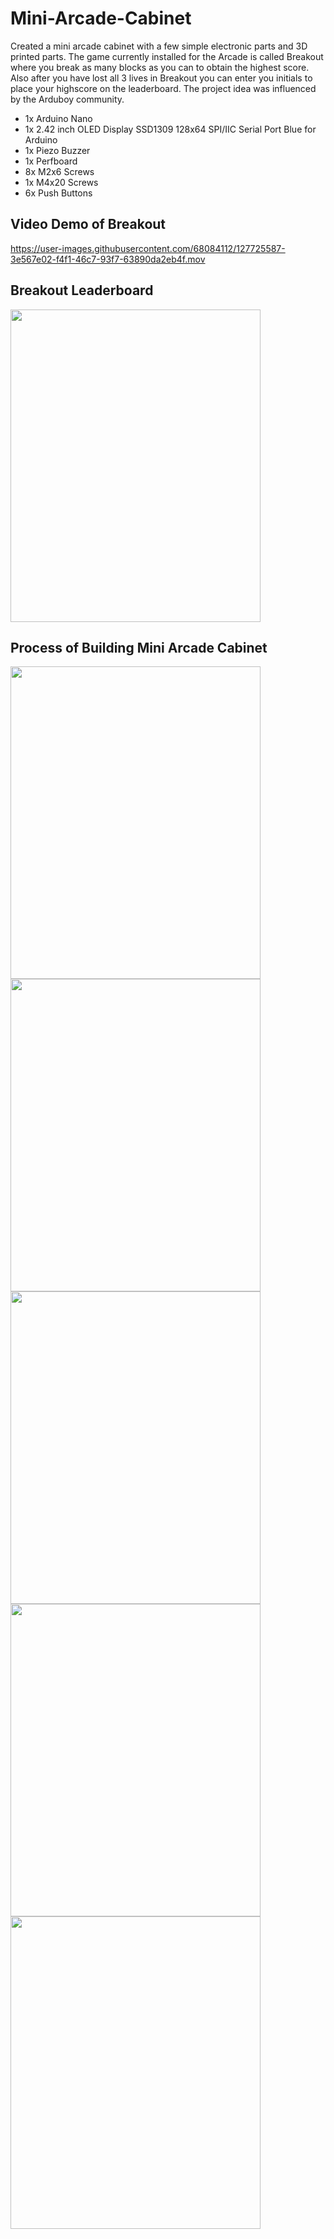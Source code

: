 # Mini-Arcade-Cabinet

Created a mini arcade cabinet with a few simple electronic parts and 3D printed parts. The game currently installed for the Arcade is called Breakout where you break as many blocks as you can to obtain the highest score. Also after you have lost all 3 lives in Breakout you can enter you initials to place your highscore on the leaderboard. The project idea was influenced by the Arduboy community.

- 1x Arduino Nano
- 1x 2.42 inch OLED Display SSD1309 128x64 SPI/IIC Serial Port Blue for Arduino
- 1x Piezo Buzzer
- 1x Perfboard
- 8x M2x6 Screws
- 1x M4x20 Screws
- 6x Push Buttons

## **Video Demo of Breakout**
https://user-images.githubusercontent.com/68084112/127725587-3e567e02-f4f1-46c7-93f7-63890da2eb4f.mov


## **Breakout Leaderboard**
<img src="https://user-images.githubusercontent.com/68084112/127725719-2fbfc541-b807-440f-853b-6b152327b1b8.jpg" width="400" height="500">

## **Process of Building Mini Arcade Cabinet**
<img src="https://user-images.githubusercontent.com/68084112/127725674-ca331f42-232a-42a8-b164-8ff1731764d7.jpg" width="400" height="500">
<img src="https://user-images.githubusercontent.com/68084112/127725677-3fc82d02-63a4-4b24-98a3-97a17742d6dc.jpg" width="400" height="500">
<img src="https://user-images.githubusercontent.com/68084112/127725678-0e492439-a300-4a83-b74b-dbcb7f038816.jpg" width="400" height="500">
<img src="https://user-images.githubusercontent.com/68084112/127725679-7ddffad5-b463-47e6-8098-927c5b567610.jpg" width="400" height="500">
<img src="https://user-images.githubusercontent.com/68084112/127725682-b3bd0c50-2557-4968-801e-043d362b91bf.jpg" width="400" height="500">
